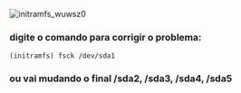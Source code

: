 ![initramfs_wuwsz0](https://user-images.githubusercontent.com/79322362/182666609-7714231f-5382-4438-b112-f09b673ca1e9.jpg)



### digite o comando para corrigir o problema:

    (initramfs) fsck /dev/sda1

### ou vai mudando o final /sda2, /sda3, /sda4, /sda5
